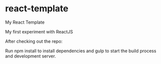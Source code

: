 # react-template
My React Template

My first experiment with ReactJS

After checking out the repo:

Run npm install to install dependencies and gulp to start the build process and development server.
